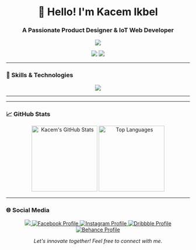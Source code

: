 <h1 align="center">👋 Hello! I'm Kacem Ikbel</h1>
<h3 align="center">A Passionate Product Designer & IoT Web Developer</h3>

<p align="center">
  <img src="https://badgen.net/badge/Developer/Passionate/purple?icon=terminal&scale=4">
</p>

<p align="center">
  <a href="mailto:kassemikbel56@gmail.com?subject=Hello%20Kacem,%20From%20GitHub"><img src="https://img.shields.io/badge/Contact-Me-ff69b4.svg?style=for-the-badge&logo=gmail&logoColor=white"></a>
  <a href="https://www.linkedin.com/in/ikbel-kassem-732457226/"><img src="https://img.shields.io/badge/LinkedIn-Connect-blue.svg?style=for-the-badge&logo=linkedin&logoColor=white"></a>
</p>

---

### 💼 Skills & Technologies

<p align="center">
  <!-- Skills Icons -->
  <img src="https://skillicons.dev/icons?i=html,css,js,react,python,java,c,cpp,arduino,raspberrypi,linux,figma,photoshop&theme=light" />
</p>

---



---

### 📈 GitHub Stats

<p align="center">
  <img height="180em" src="https://github-readme-stats.vercel.app/api?username=kacemikbel&show_icons=true&theme=radical&hide_border=true" alt="Kacem's GitHub Stats"/>
  <img height="180em" src="https://github-readme-stats.vercel.app/api/top-langs/?username=kacemikbel&layout=compact&theme=radical&hide_border=true" alt="Top Languages"/>
</p>

---

### 🌐 Social Media

<p align="center">
  <!-- Social Icons -->
  
  <a href="https://github.com/kacemikbel">
    <img src="https://img.shields.io/github/followers/kacemikbel?label=Follow&style=social">
  </a>
  <a href="https://www.facebook.com/kassem.ikbel.96/">
    <img src="https://img.shields.io/badge/Facebook-Profile-blue?style=flat-square&logo=facebook&logoColor=white" alt="Facebook Profile">
  </a>
  <a href="https://www.instagram.com/ikbel_kacem/">
    <img src="https://img.shields.io/badge/Instagram-Profile-c13584?style=flat-square&logo=instagram&logoColor=white" alt="Instagram Profile">
  </a>
  <a href="https://dribbble.com/kacem_ikbel">
    <img src="https://img.shields.io/badge/Dribbble-Profile-ea4c89?style=flat-square&logo=dribbble&logoColor=white" alt="Dribbble Profile">
  </a>
  <a href="https://www.behance.net/kassemikbel">
    <img src="https://img.shields.io/badge/Behance-Profile-053eff?style=flat-square&logo=behance&logoColor=white" alt="Behance Profile">
  </a>
</p>

<div align="center">
  <i>Let's innovate together! Feel free to connect with me.</i>
</div>
